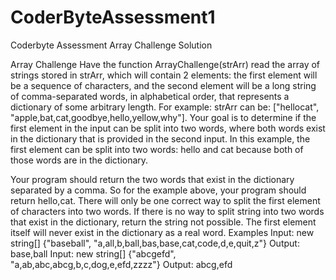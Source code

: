 # CoderByteAssessment1
Coderbyte Assessment Array Challenge Solution

Array Challenge
Have the function ArrayChallenge(strArr) read the array of strings stored in strArr, which will contain 2 elements: the first element will be a sequence of characters, and the second element will be a long string of comma-separated words, in alphabetical order, that represents a dictionary of some arbitrary length. For example: strArr can be: ["hellocat", "apple,bat,cat,goodbye,hello,yellow,why"]. Your goal is to determine if the first element in the input can be split into two words, where both words exist in the dictionary that is provided in the second input. In this example, the first element can be split into two words: hello and cat because both of those words are in the dictionary.

Your program should return the two words that exist in the dictionary separated by a comma. So for the example above, your program should return hello,cat. There will only be one correct way to split the first element of characters into two words. If there is no way to split string into two words that exist in the dictionary, return the string not possible. The first element itself will never exist in the dictionary as a real word.
Examples
Input: new string[] {"baseball", "a,all,b,ball,bas,base,cat,code,d,e,quit,z"}
Output: base,ball
Input: new string[] {"abcgefd", "a,ab,abc,abcg,b,c,dog,e,efd,zzzz"}
Output: abcg,efd
